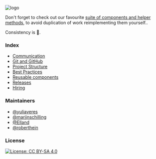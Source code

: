 ![logo](https://raw.githubusercontent.com/bakkenbaeck/iOS-playbook/master/assets/logo-v1.png)

Don't forget to check out our favourite [suite of components and helper methods](http://github.com/usesweet), to avoid duplication of work reimplementing them yourself..

Consistency is 👸.

### Index
* [Communication](/COMMUNICATION.md)
* [Git and GitHub](/GIT_AND_GITHUB.md)
* [Project Structure](/PROJECT_STRUCTURE.md)
* [Best Practices](/BEST_PRACTICES.md)
* [Reusable components](/REUSABLE_COMPONENTS.md)
* [Releases](/RELEASES.md)
* [Hiring](/HIRING.md)

### Maintainers
* [@yuliaveres](https://github.com/yuliaveres)
* [@marijnschilling](https://github.com/marijnschilling)
* [@Elland](https://github.com/Elland)
* [@roberthein](https://github.com/roberthein)

### License
[![License: CC BY-SA 4.0](https://img.shields.io/badge/License-CC%20BY--SA%204.0-lightgrey.svg)](http://creativecommons.org/licenses/by-sa/4.0/)
